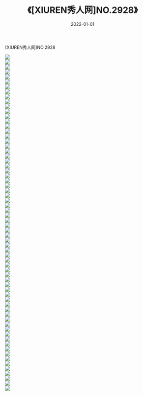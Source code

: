 ﻿---
layout: post
title:  《[XIUREN秀人网]NO.2928》
date:   2022-01-01
img: http://img.660000.xyz/Sharelink/秀人网/秀人网第03部分/[XIUREN秀人网]NO.2928/000.jpg
categories: [美女, 清纯, 唯美]
---

[XIUREN秀人网]NO.2928

 ![](http://img.660000.xyz/Sharelink/秀人网/秀人网第03部分/[XIUREN秀人网]NO.2928/001.jpg) <br>![](http://img.660000.xyz/Sharelink/秀人网/秀人网第03部分/[XIUREN秀人网]NO.2928/002.jpg) <br>![](http://img.660000.xyz/Sharelink/秀人网/秀人网第03部分/[XIUREN秀人网]NO.2928/003.jpg) <br>![](http://img.660000.xyz/Sharelink/秀人网/秀人网第03部分/[XIUREN秀人网]NO.2928/004.jpg) <br>![](http://img.660000.xyz/Sharelink/秀人网/秀人网第03部分/[XIUREN秀人网]NO.2928/005.jpg) <br>![](http://img.660000.xyz/Sharelink/秀人网/秀人网第03部分/[XIUREN秀人网]NO.2928/006.jpg) <br>![](http://img.660000.xyz/Sharelink/秀人网/秀人网第03部分/[XIUREN秀人网]NO.2928/007.jpg) <br>![](http://img.660000.xyz/Sharelink/秀人网/秀人网第03部分/[XIUREN秀人网]NO.2928/008.jpg) <br>![](http://img.660000.xyz/Sharelink/秀人网/秀人网第03部分/[XIUREN秀人网]NO.2928/009.jpg) <br>![](http://img.660000.xyz/Sharelink/秀人网/秀人网第03部分/[XIUREN秀人网]NO.2928/010.jpg) <br>![](http://img.660000.xyz/Sharelink/秀人网/秀人网第03部分/[XIUREN秀人网]NO.2928/011.jpg) <br>![](http://img.660000.xyz/Sharelink/秀人网/秀人网第03部分/[XIUREN秀人网]NO.2928/012.jpg) <br>![](http://img.660000.xyz/Sharelink/秀人网/秀人网第03部分/[XIUREN秀人网]NO.2928/013.jpg) <br>![](http://img.660000.xyz/Sharelink/秀人网/秀人网第03部分/[XIUREN秀人网]NO.2928/014.jpg) <br>![](http://img.660000.xyz/Sharelink/秀人网/秀人网第03部分/[XIUREN秀人网]NO.2928/015.jpg) <br>![](http://img.660000.xyz/Sharelink/秀人网/秀人网第03部分/[XIUREN秀人网]NO.2928/016.jpg) <br>![](http://img.660000.xyz/Sharelink/秀人网/秀人网第03部分/[XIUREN秀人网]NO.2928/017.jpg) <br>![](http://img.660000.xyz/Sharelink/秀人网/秀人网第03部分/[XIUREN秀人网]NO.2928/018.jpg) <br>![](http://img.660000.xyz/Sharelink/秀人网/秀人网第03部分/[XIUREN秀人网]NO.2928/019.jpg) <br>![](http://img.660000.xyz/Sharelink/秀人网/秀人网第03部分/[XIUREN秀人网]NO.2928/020.jpg) <br>![](http://img.660000.xyz/Sharelink/秀人网/秀人网第03部分/[XIUREN秀人网]NO.2928/021.jpg) <br>![](http://img.660000.xyz/Sharelink/秀人网/秀人网第03部分/[XIUREN秀人网]NO.2928/022.jpg) <br>![](http://img.660000.xyz/Sharelink/秀人网/秀人网第03部分/[XIUREN秀人网]NO.2928/023.jpg) <br>![](http://img.660000.xyz/Sharelink/秀人网/秀人网第03部分/[XIUREN秀人网]NO.2928/024.jpg) <br>![](http://img.660000.xyz/Sharelink/秀人网/秀人网第03部分/[XIUREN秀人网]NO.2928/025.jpg) <br>![](http://img.660000.xyz/Sharelink/秀人网/秀人网第03部分/[XIUREN秀人网]NO.2928/026.jpg) <br>![](http://img.660000.xyz/Sharelink/秀人网/秀人网第03部分/[XIUREN秀人网]NO.2928/027.jpg) <br>![](http://img.660000.xyz/Sharelink/秀人网/秀人网第03部分/[XIUREN秀人网]NO.2928/028.jpg) <br>![](http://img.660000.xyz/Sharelink/秀人网/秀人网第03部分/[XIUREN秀人网]NO.2928/029.jpg) <br>![](http://img.660000.xyz/Sharelink/秀人网/秀人网第03部分/[XIUREN秀人网]NO.2928/030.jpg) <br>![](http://img.660000.xyz/Sharelink/秀人网/秀人网第03部分/[XIUREN秀人网]NO.2928/031.jpg) <br>![](http://img.660000.xyz/Sharelink/秀人网/秀人网第03部分/[XIUREN秀人网]NO.2928/032.jpg) <br>![](http://img.660000.xyz/Sharelink/秀人网/秀人网第03部分/[XIUREN秀人网]NO.2928/033.jpg) <br>![](http://img.660000.xyz/Sharelink/秀人网/秀人网第03部分/[XIUREN秀人网]NO.2928/034.jpg) <br>![](http://img.660000.xyz/Sharelink/秀人网/秀人网第03部分/[XIUREN秀人网]NO.2928/035.jpg) <br>![](http://img.660000.xyz/Sharelink/秀人网/秀人网第03部分/[XIUREN秀人网]NO.2928/036.jpg) <br>![](http://img.660000.xyz/Sharelink/秀人网/秀人网第03部分/[XIUREN秀人网]NO.2928/037.jpg) <br>![](http://img.660000.xyz/Sharelink/秀人网/秀人网第03部分/[XIUREN秀人网]NO.2928/038.jpg) <br>![](http://img.660000.xyz/Sharelink/秀人网/秀人网第03部分/[XIUREN秀人网]NO.2928/039.jpg) <br>![](http://img.660000.xyz/Sharelink/秀人网/秀人网第03部分/[XIUREN秀人网]NO.2928/040.jpg) <br>![](http://img.660000.xyz/Sharelink/秀人网/秀人网第03部分/[XIUREN秀人网]NO.2928/041.jpg) <br>![](http://img.660000.xyz/Sharelink/秀人网/秀人网第03部分/[XIUREN秀人网]NO.2928/042.jpg) <br>![](http://img.660000.xyz/Sharelink/秀人网/秀人网第03部分/[XIUREN秀人网]NO.2928/043.jpg) <br>![](http://img.660000.xyz/Sharelink/秀人网/秀人网第03部分/[XIUREN秀人网]NO.2928/044.jpg) <br>![](http://img.660000.xyz/Sharelink/秀人网/秀人网第03部分/[XIUREN秀人网]NO.2928/045.jpg) <br>![](http://img.660000.xyz/Sharelink/秀人网/秀人网第03部分/[XIUREN秀人网]NO.2928/046.jpg) <br>![](http://img.660000.xyz/Sharelink/秀人网/秀人网第03部分/[XIUREN秀人网]NO.2928/047.jpg) <br>![](http://img.660000.xyz/Sharelink/秀人网/秀人网第03部分/[XIUREN秀人网]NO.2928/048.jpg) <br>![](http://img.660000.xyz/Sharelink/秀人网/秀人网第03部分/[XIUREN秀人网]NO.2928/049.jpg) <br>![](http://img.660000.xyz/Sharelink/秀人网/秀人网第03部分/[XIUREN秀人网]NO.2928/050.jpg) <br>![](http://img.660000.xyz/Sharelink/秀人网/秀人网第03部分/[XIUREN秀人网]NO.2928/051.jpg) <br>![](http://img.660000.xyz/Sharelink/秀人网/秀人网第03部分/[XIUREN秀人网]NO.2928/052.jpg) <br>![](http://img.660000.xyz/Sharelink/秀人网/秀人网第03部分/[XIUREN秀人网]NO.2928/053.jpg) <br>![](http://img.660000.xyz/Sharelink/秀人网/秀人网第03部分/[XIUREN秀人网]NO.2928/054.jpg) <br>![](http://img.660000.xyz/Sharelink/秀人网/秀人网第03部分/[XIUREN秀人网]NO.2928/055.jpg) <br>![](http://img.660000.xyz/Sharelink/秀人网/秀人网第03部分/[XIUREN秀人网]NO.2928/056.jpg) <br>![](http://img.660000.xyz/Sharelink/秀人网/秀人网第03部分/[XIUREN秀人网]NO.2928/057.jpg) <br>![](http://img.660000.xyz/Sharelink/秀人网/秀人网第03部分/[XIUREN秀人网]NO.2928/058.jpg) <br>![](http://img.660000.xyz/Sharelink/秀人网/秀人网第03部分/[XIUREN秀人网]NO.2928/059.jpg) <br>![](http://img.660000.xyz/Sharelink/秀人网/秀人网第03部分/[XIUREN秀人网]NO.2928/060.jpg) <br>![](http://img.660000.xyz/Sharelink/秀人网/秀人网第03部分/[XIUREN秀人网]NO.2928/061.jpg) <br>![](http://img.660000.xyz/Sharelink/秀人网/秀人网第03部分/[XIUREN秀人网]NO.2928/062.jpg) <br>![](http://img.660000.xyz/Sharelink/秀人网/秀人网第03部分/[XIUREN秀人网]NO.2928/063.jpg) <br>![](http://img.660000.xyz/Sharelink/秀人网/秀人网第03部分/[XIUREN秀人网]NO.2928/064.jpg) <br>![](http://img.660000.xyz/Sharelink/秀人网/秀人网第03部分/[XIUREN秀人网]NO.2928/065.jpg) <br>![](http://img.660000.xyz/Sharelink/秀人网/秀人网第03部分/[XIUREN秀人网]NO.2928/066.jpg) <br>![](http://img.660000.xyz/Sharelink/秀人网/秀人网第03部分/[XIUREN秀人网]NO.2928/067.jpg) <br>![](http://img.660000.xyz/Sharelink/秀人网/秀人网第03部分/[XIUREN秀人网]NO.2928/068.jpg) <br>
